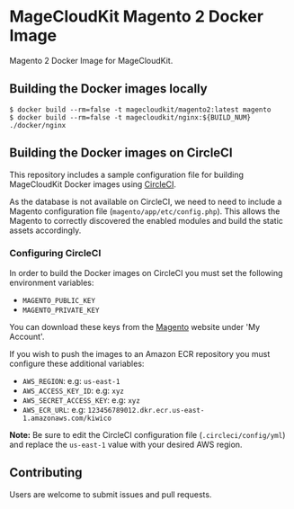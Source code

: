 # MageCloudKit Magento 2 Docker Image

Magento 2 Docker Image for MageCloudKit.

## Building the Docker images locally

    $ docker build --rm=false -t magecloudkit/magento2:latest magento
    $ docker build --rm=false -t magecloudkit/nginx:${BUILD_NUM} ./docker/nginx

## Building the Docker images on CircleCI

This repository includes a sample configuration file for building MageCloudKit Docker images using
[CircleCI](https://circleci.com).

As the database is not available on CircleCI, we need to need to include a Magento configuration file
(`magento/app/etc/config.php`). This allows the Magento to correctly discovered the enabled modules and
build the static assets accordingly.

### Configuring CircleCI

In order to build the Docker images on CircleCI you must set the following environment variables:

 * `MAGENTO_PUBLIC_KEY`
 * `MAGENTO_PRIVATE_KEY`

 You can download these keys from the [Magento](https://magento.com) website under 'My Account'.

If you wish to push the images to an Amazon ECR repository you must configure these additional variables:

 * `AWS_REGION`: e.g: `us-east-1`
 * `AWS_ACCESS_KEY_ID`: e.g: `xyz`
 * `AWS_SECRET_ACCESS_KEY`: e.g: `xyz`
 * `AWS_ECR_URL`: e.g: `123456789012.dkr.ecr.us-east-1.amazonaws.com/kiwico`

**Note:** Be sure to edit the CircleCI configuration file (`.circleci/config/yml`) and replace the
`us-east-1` value with your desired AWS region.

## Contributing

Users are welcome to submit issues and pull requests.

